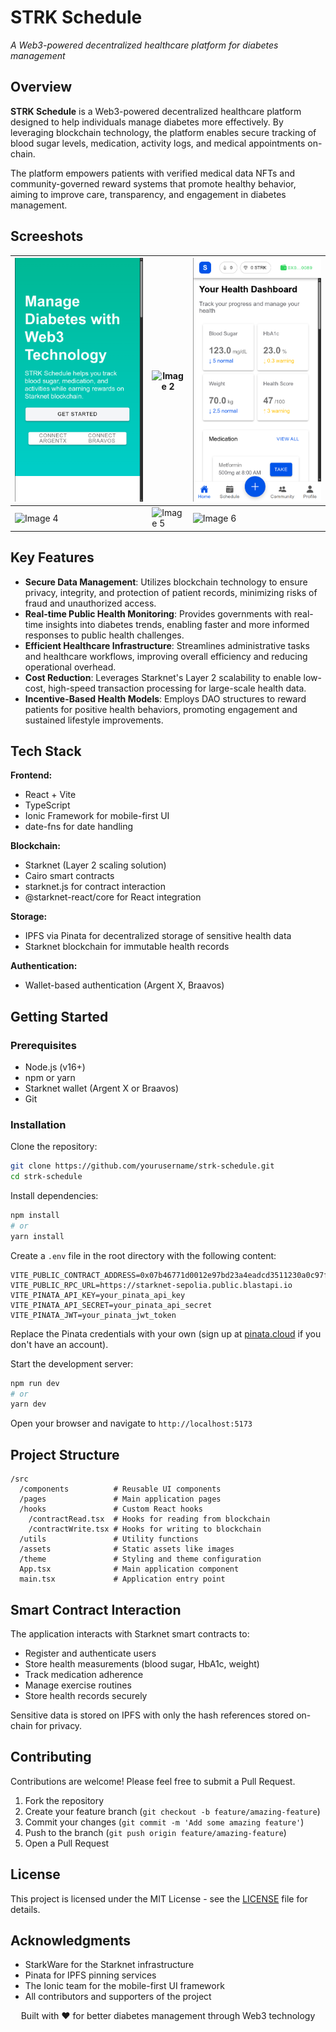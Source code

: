 # STRK Schedule

_A Web3-powered decentralized healthcare platform for diabetes management_

## Overview

**STRK Schedule** is a Web3-powered decentralized healthcare platform designed to help individuals manage diabetes more effectively. By leveraging blockchain technology, the platform enables secure tracking of blood sugar levels, medication, activity logs, and medical appointments on-chain.

The platform empowers patients with verified medical data NFTs and community-governed reward systems that promote healthy behavior, aiming to improve care, transparency, and engagement in diabetes management.

## Screeshots

| ![Image 1](/public/assets/screenshots/ss1.png)  | ![Image 2](//public/assets/screenshots/ss2.png) | ![Image 3](/public/assets/screenshots/ss3.png)  |
| ----------------------------------------------- | ----------------------------------------------- | ----------------------------------------------- |
| ![Image 4](//public/assets/screenshots/ss4.png) | ![Image 5](//public/assets/screenshots/ss5.png) | ![Image 6](//public/assets/screenshots/ss6.png) |

## Key Features

- **Secure Data Management**: Utilizes blockchain technology to ensure privacy, integrity, and protection of patient records, minimizing risks of fraud and unauthorized access.
- **Real-time Public Health Monitoring**: Provides governments with real-time insights into diabetes trends, enabling faster and more informed responses to public health challenges.
- **Efficient Healthcare Infrastructure**: Streamlines administrative tasks and healthcare workflows, improving overall efficiency and reducing operational overhead.
- **Cost Reduction**: Leverages Starknet's Layer 2 scalability to enable low-cost, high-speed transaction processing for large-scale health data.
- **Incentive-Based Health Models**: Employs DAO structures to reward patients for positive health behaviors, promoting engagement and sustained lifestyle improvements.

## Tech Stack

**Frontend:**

- React + Vite
- TypeScript
- Ionic Framework for mobile-first UI
- date-fns for date handling

**Blockchain:**

- Starknet (Layer 2 scaling solution)
- Cairo smart contracts
- starknet.js for contract interaction
- @starknet-react/core for React integration

**Storage:**

- IPFS via Pinata for decentralized storage of sensitive health data
- Starknet blockchain for immutable health records

**Authentication:**

- Wallet-based authentication (Argent X, Braavos)

## Getting Started

### Prerequisites

- Node.js (v16+)
- npm or yarn
- Starknet wallet (Argent X or Braavos)
- Git

### Installation

Clone the repository:

```bash
git clone https://github.com/yourusername/strk-schedule.git
cd strk-schedule
```

Install dependencies:

```bash
npm install
# or
yarn install
```

Create a `.env` file in the root directory with the following content:

```env
VITE_PUBLIC_CONTRACT_ADDRESS=0x07b46771d0012e97bd23a4eadcd3511230a0c97f827f0068cd339e7100d36df4
VITE_PUBLIC_RPC_URL=https://starknet-sepolia.public.blastapi.io
VITE_PINATA_API_KEY=your_pinata_api_key
VITE_PINATA_API_SECRET=your_pinata_api_secret
VITE_PINATA_JWT=your_pinata_jwt_token
```

Replace the Pinata credentials with your own (sign up at [pinata.cloud](https://www.pinata.cloud) if you don't have an account).

Start the development server:

```bash
npm run dev
# or
yarn dev
```

Open your browser and navigate to `http://localhost:5173`

## Project Structure

```
/src
  /components          # Reusable UI components
  /pages               # Main application pages
  /hooks               # Custom React hooks
    /contractRead.tsx  # Hooks for reading from blockchain
    /contractWrite.tsx # Hooks for writing to blockchain
  /utils               # Utility functions
  /assets              # Static assets like images
  /theme               # Styling and theme configuration
  App.tsx              # Main application component
  main.tsx             # Application entry point
```

## Smart Contract Interaction

The application interacts with Starknet smart contracts to:

- Register and authenticate users
- Store health measurements (blood sugar, HbA1c, weight)
- Track medication adherence
- Manage exercise routines
- Store health records securely

Sensitive data is stored on IPFS with only the hash references stored on-chain for privacy.

## Contributing

Contributions are welcome! Please feel free to submit a Pull Request.

1. Fork the repository
2. Create your feature branch (`git checkout -b feature/amazing-feature`)
3. Commit your changes (`git commit -m 'Add some amazing feature'`)
4. Push to the branch (`git push origin feature/amazing-feature`)
5. Open a Pull Request

## License

This project is licensed under the MIT License - see the [LICENSE](LICENSE) file for details.

## Acknowledgments

- StarkWare for the Starknet infrastructure
- Pinata for IPFS pinning services
- The Ionic team for the mobile-first UI framework
- All contributors and supporters of the project

<div align="center">
  <p>Built with ❤️ for better diabetes management through Web3 technology</p>
</div>
